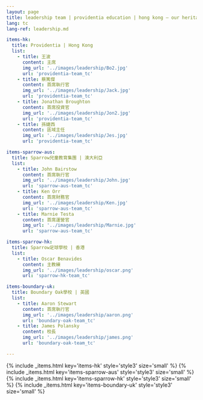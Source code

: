 ```yaml
---
layout: page
title: leadership team | providentia education | hong kong — our heritage, their future | providentia education | hong kong
lang: tc
lang-ref: leadership.md

items-hk:
  title: Providentia | Hong Kong
  list:
    - title: 王波
      content: 主席
      img_url: '../images/leadership/Bo2.jpg'
      url: 'providentia-team_tc'
    - title: 蔡篤傑
      content: 首席執行官
      img_url: '../images/leadership/Jack.jpg'
      url: 'providentia-team_tc'
    - title: Jonathan Broughton
      content: 首席投資官
      img_url: '../images/leadership/Jon2.jpg'
      url: 'providentia-team_tc'
    - title: 孫婕西
      content: 區域主任
      img_url: '../images/leadership/Jes.jpg'
      url: 'providentia-team_tc'

items-sparrow-aus:
  title: Sparrow兒童教育集團 | 澳大利亞
  list:
    - title: John Bairstow
      content: 首席執行官
      img_url: '../images/leadership/John.jpg'
      url: 'sparrow-aus-team_tc'
    - title: Ken Orr
      content: 首席財務官
      img_url: '../images/leadership/Ken.jpg'
      url: 'sparrow-aus-team_tc'
    - title: Marnie Testa
      content: 首席運營官
      img_url: '../images/leadership/Marnie.jpg'
      url: 'sparrow-aus-team_tc'

items-sparrow-hk:
  title: Sparrow足球學校 | 香港
  list:
    - title: Oscar Benavides
      content: 主教練
      img_url: '../images/leadership/oscar.png'
      url: 'sparrow-hk-team_tc'

items-boundary-uk:
  title: Boundary Oak學校 | 英國
  list:
    - title: Aaron Stewart
      content: 首席執行官
      img_url: '../images/leadership/aaron.png'
      url: 'boundary-oak-team_tc'
    - title: James Polansky
      content: 校長
      img_url: '../images/leadership/james.png'
      url: 'boundary-oak-team_tc'

---
```

{% include _items.html key='items-hk' style='style3' size='small' %}
{% include _items.html key='items-sparrow-aus' style='style3' size='small' %}
{% include _items.html key='items-sparrow-hk' style='style3' size='small' %}
{% include _items.html key='items-boundary-uk' style='style3' size='small' %}